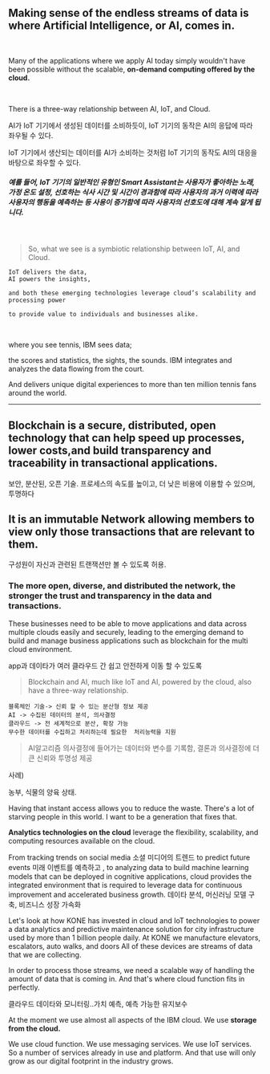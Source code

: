 
## Making sense of the endless streams of data is where Artificial Intelligence, or AI, comes in.

​

Many of the applications where we apply AI today simply wouldn't have been possible without the scalable, **on-demand computing offered by the cloud.**

​

There is a three-way relationship between AI, IoT, and Cloud.

AI가 IoT 기기에서 생성된 데이터를 소비하듯이, IoT 기기의 동작은 AI의 응답에 따라 좌우될 수 있다.

IoT 기기에서 생산되는 데이터를 AI가 소비하는 것처럼 IoT 기기의 동작도 AI의 대응을 바탕으로 좌우할 수 있다.

##### 예를 들어, IoT 기기의 일반적인 유형인 Smart Assistant는 사용자가 좋아하는 노래, 가정 온도 설정, 선호하는 식사 시간 및 시간이 경과함에 따라 사용자의 과거 이력에 따라 사용자의 행동을 예측하는 등 사용이 증가함에 따라 사용자의 선호도에 대해 계속 알게 됩니다.
​
> So, what we see is a symbiotic relationship between IoT, AI, and Cloud.


    IoT delivers the data, 
    AI powers the insights, 

    and both these emerging technologies leverage cloud’s scalability and processing power 
    
    to provide value to individuals and businesses alike.

​

where you see tennis, IBM sees data; 

the scores and statistics, the sights, the sounds. 
IBM integrates and analyzes the data flowing from the court.

And delivers unique digital experiences to more than ten million tennis fans around the world.

---

## Blockchain is a secure, distributed, open technology that can help speed up processes, lower costs,and build transparency and traceability in transactional applications. 

보안, 분산된, 오픈 기술.
프로세스의 속도를 높이고, 더 낮은 비용에 이용할 수 있으며, 투명하다

## It is an immutable Network allowing members to view only those transactions  that are relevant to them. 

구성원이 자신과 관련된 트랜잭션만 볼 수 있도록 허용.

### The more open, diverse, and distributed the network,  the stronger the trust and transparency in the data and transactions. 

These businesses need to be able to move applications and data across multiple clouds easily and securely, leading to the emerging demand to build and manage business applications such as blockchain for the multi cloud environment. 

app과 데이타가 여러 클라우드 간 쉽고 안전하게 이동 할 수 있도록
​
> Blockchain and AI, much like IoT and AI, powered by the cloud, also have a three-way relationship. 

    블록체인 기술-> 신뢰 할 수 있는 분산형 정보 제공
    AI -> 수집된 데이터의 분석, 의사결정 
    클라우드 -> 전 세계적으로 분산, 확장 가능
    무수한 데이터를 수집하고 처리하는데 필요한  처리능력을 지원


> AI알고리즘 의사결정에 들어가는 데이터와 변수를 기록함, 결론과 의사결정에 더 큰 신뢰와 투명성 제공 

​사례)​

농부, 식물의 양육 상태. 

Having that instant access allows you to reduce the waste. There's a lot of starving people in this world. I want to be a generation that fixes that.

**Analytics technologies on the cloud** leverage the flexibility, scalability, and computing resources available on the cloud. 

From tracking trends on social media 소셜 미디어의 트렌드 to predict future events 미래 이벤트를 예측하고 , 
to analyzing data to build machine learning models that can be deployed in cognitive applications, cloud provides the integrated environment that is required to leverage data for continuous improvement and accelerated business growth. 
데이타 분석, 머신러닝 모델 구축, 비즈니스 성장 가속화

Let's look at how KONE has invested in cloud and IoT technologies to power a data analytics and predictive maintenance solution for city infrastructure used by more than 1 billion people daily. At KONE we manufacture elevators, escalators, auto walks, and doors All of these devices are streams of data that we are collecting.

In order to process those streams, we need a scalable way of handling the amount of data that is coming in. And that's where cloud function fits in perfectly.

클라우드 데이타와 모니터링..가치 예측, 예측 가능한 유지보수

At the moment we use almost all aspects of the IBM cloud. We use **storage from the cloud.**

We use cloud function. We use messaging services. We use IoT services. So a number of services already in use and platform. And that use will only grow as our digital footprint in the industry grows.